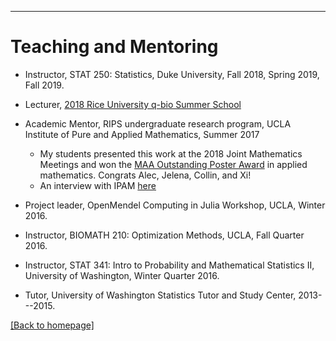 ---
# [](#header-1)Teaching and Mentoring

* Instructor, STAT 250: Statistics, Duke University, Fall 2018, Spring 2019, Fall 2019.

* Lecturer, [2018 Rice University q-bio Summer School](http://q-bio.org/wp/qbss/2018lecturers/) 

* Academic Mentor, RIPS undergraduate research program, UCLA Institute of Pure and Applied Mathematics, Summer 2017
	* My students presented this work at the 2018 Joint Mathematics Meetings and won the [MAA Outstanding Poster Award](http://www.ipam.ucla.edu/news/rips-students-receive-outstanding-poster-awards-at-jmm/) in applied mathematics. Congrats Alec, Jelena, Collin, and Xi!
	* An interview with IPAM [here](http://www.ipam.ucla.edu/interviews/5288/)

* Project leader, OpenMendel Computing in Julia Workshop, UCLA, Winter 2016.

* Instructor, BIOMATH 210: Optimization Methods, UCLA, Fall Quarter 2016. 

* Instructor, STAT 341: Intro to Probability and Mathematical Statistics II, University of Washington, Winter Quarter 2016. 

* Tutor, University of Washington Statistics Tutor and Study Center, 2013---2015.

[ [Back to homepage] ](./)
